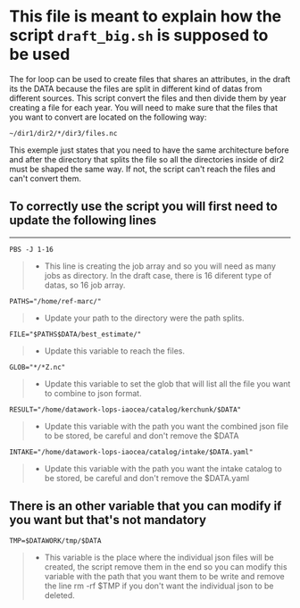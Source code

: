 # This file is meant to explain how the script `draft_big.sh` is supposed to be used


The for loop can be used to create files that shares an attributes, in the draft its the DATA because the files are split in different kind of datas from different sources.
This script convert the files and then divide them by year creating a file for each year.
You will need to make sure that the files that you want to convert are located on the following way:

    ~/dir1/dir2/*/dir3/files.nc

This exemple just states that you need to have the same architecture before and after the directory that splits the file so all the directories inside of dir2 must be shaped the same way.
If not, the script can't reach the files and can't convert them.

## To correctly use the script you will first need to update the following lines  
------------------------------------------------------------------------------------------------
    PBS -J 1-16

>- This line is creating the job array and so you will need as many jobs as directory.
    In the draft case, there is 16 diferent type of datas, so 16 job array.

    PATHS="/home/ref-marc/"

>- Update your path to the directory were the path splits.

    FILE="$PATHS$DATA/best_estimate/"

>- Update this variable to reach the files.

    GLOB="*/*Z.nc"

>- Update this variable to set the glob that will list all the file you want to combine to json format.

    RESULT="/home/datawork-lops-iaocea/catalog/kerchunk/$DATA"

>- Update this variable with the path you want the combined json file to be stored, be careful and don't remove the $DATA

    INTAKE="/home/datawork-lops-iaocea/catalog/intake/$DATA.yaml"

>- Update this variable with the path you want the intake catalog to be stored, be careful and don't remove the $DATA.yaml

## There is an other variable that you can modify if you want but that's not mandatory
    TMP=$DATAWORK/tmp/$DATA 
    
>- This variable is the place where the individual json files will be created, the script remove them in the end so you can modify this variable with the path that you want them to be write and remove the line rm -rf $TMP if you don't want the individual json to be deleted.
